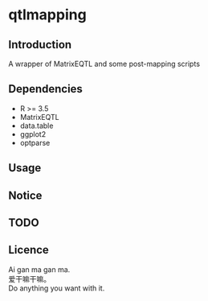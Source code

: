 # qtlmapping
## Introduction
A wrapper of MatrixEQTL and some post-mapping scripts

## Dependencies
- R >= 3.5
- MatrixEQTL
- data.table
- ggplot2
- optparse

## Usage

## Notice

## TODO

## Licence
Ai gan ma gan ma.  
爱干嘛干嘛。  
Do anything you want with it.  
